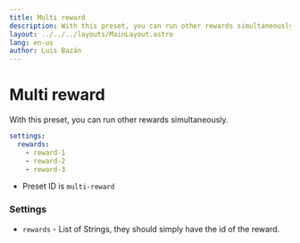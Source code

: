 ```yaml
---
title: Multi reward
description: With this preset, you can run other rewards simultaneously.
layout: ../../../layouts/MainLayout.astro
lang: en-us
author: Luis Bazán
---
```


# Multi reward

With this preset, you can run other rewards simultaneously.

```yaml
settings:
  rewards:
    - reward-1
    - reward-2
    - reward-3
```

- Preset ID is `multi-reward`

### Settings

- `rewards` - List of Strings, they should simply have the id of the reward.
